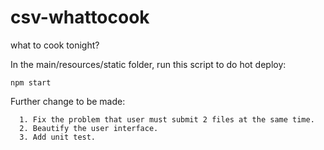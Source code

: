 # csv-whattocook
what to cook tonight?

In the main/resources/static folder, run this script to do hot deploy:
```
npm start
```
Further change to be made:
```
  1. Fix the problem that user must submit 2 files at the same time.
  2. Beautify the user interface.
  3. Add unit test.
```
